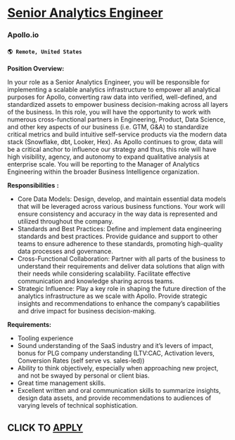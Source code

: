 # [Senior Analytics Engineer](https://www.remotewlb.com/apply/senior-analytics-engineer-128737)  
### Apollo.io  
#### `🌎 Remote, United States`  

**Position Overview:**

In your role as a Senior Analytics Engineer, you will be responsible for implementing a scalable analytics infrastructure to empower all analytical purposes for Apollo, converting raw data into verified, well-defined, and standardized assets to empower business decision-making across all layers of the business. In this role, you will have the opportunity to work with numerous cross-functional partners in Engineering, Product, Data Science, and other key aspects of our business (i.e. GTM, G&A) to standardize critical metrics and build intuitive self-service products via the modern data stack (Snowflake, dbt, Looker, Hex). As Apollo continues to grow, data will be a critical anchor to influence our strategy and thus, this role will have high visibility, agency, and autonomy to expand qualitative analysis at enterprise scale. You will be reporting to the Manager of Analytics Engineering within the broader Business Intelligence organization.

**Responsibilities** **:**

  * Core Data Models: Design, develop, and maintain essential data models that will be leveraged across various business functions. Your work will ensure consistency and accuracy in the way data is represented and utilized throughout the company.
  * Standards and Best Practices: Define and implement data engineering standards and best practices. Provide guidance and support to other teams to ensure adherence to these standards, promoting high-quality data processes and governance.
  * Cross-Functional Collaboration: Partner with all parts of the business to understand their requirements and deliver data solutions that align with their needs while considering scalability. Facilitate effective communication and knowledge sharing across teams.
  * Strategic Influence: Play a key role in shaping the future direction of the analytics infrastructure as we scale with Apollo. Provide strategic insights and recommendations to enhance the company’s capabilities and drive impact for business decision-making.

**Requirements:**

  * Tooling experience
  * Sound understanding of the SaaS industry and it’s levers of impact, bonus for PLG company understanding (LTV:CAC, Activation levers, Conversion Rates (self serve vs. sales-led))
  * Ability to think objectively, especially when approaching new project, and not be swayed by personal or client bias.
  * Great time management skills.
  * Excellent written and oral communication skills to summarize insights, design data assets, and provide recommendations to audiences of varying levels of technical sophistication.

  
## CLICK TO [APPLY](https://www.remotewlb.com/apply/senior-analytics-engineer-128737)

